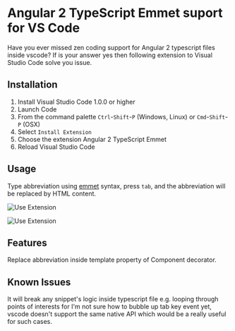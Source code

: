 # Angular 2 TypeScript Emmet suport for VS Code

Have you ever missed zen coding support for Angular 2 typescript files inside vscode? If is your answer yes then following extension to Visual Studio Code solve you issue.

## Installation

1. Install Visual Studio Code 1.0.0 or higher
2. Launch Code
3. From the command palette `Ctrl`-`Shift`-`P` (Windows, Linux) or `Cmd`-`Shift`-`P` (OSX)
4. Select `Install Extension`
5. Choose the extension Angular 2 TypeScript Emmet
6. Reload Visual Studio Code

## Usage

Type abbreviation using [emmet](http://docs.emmet.io/abbreviations/) syntax, press `tab`, and the abbreviation will be replaced by HTML content.

![Use Extension](https://github.com/jakethashi/vscode-angular2-emmet/raw/master/images/use-extension.gif)

![Use Extension](https://github.com/jakethashi/vscode-angular2-emmet/raw/master/images/use-extension2.gif)

## Features

Replace abbreviation inside template property of Component decorator.

## Known Issues

It will break any snippet's logic inside typescript file e.g. looping through points of interests for I'm not sure how to bubble up tab key event yet, vscode doesn't support the same native API which would be a really useful for such cases.  